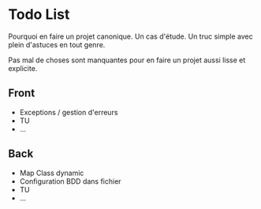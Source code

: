 # Todo List

Pourquoi en faire un projet canonique. Un cas d'étude. Un truc simple avec plein d'astuces en tout genre.

Pas mal de choses sont manquantes pour en faire un projet aussi lisse et explicite.

## Front
 - Exceptions / gestion d'erreurs
 - TU
 - ...

## Back
 - Map Class dynamic
 - Configuration BDD dans fichier
 - TU
 - ...
 
